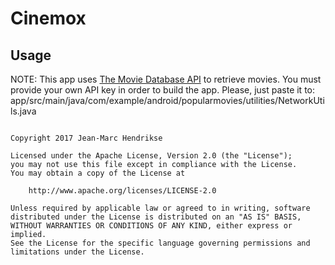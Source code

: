#  Cinemox

## Usage
NOTE: This app uses <a href="https://www.themoviedb.org/documentation/api" target="_blank"> The Movie Database API</a> to retrieve movies. You must provide your own API key in order to build the app. Please, just paste it to:
    app/src/main/java/com/example/android/popularmovies/utilities/NetworkUtils.java

<pre><code>
Copyright 2017 Jean-Marc Hendrikse

Licensed under the Apache License, Version 2.0 (the "License");
you may not use this file except in compliance with the License.
You may obtain a copy of the License at

    http://www.apache.org/licenses/LICENSE-2.0

Unless required by applicable law or agreed to in writing, software
distributed under the License is distributed on an "AS IS" BASIS,
WITHOUT WARRANTIES OR CONDITIONS OF ANY KIND, either express or implied.
See the License for the specific language governing permissions and
limitations under the License.
</code></pre>
